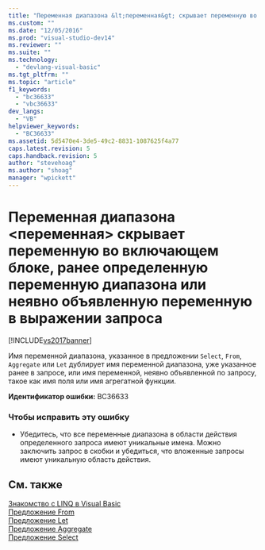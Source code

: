 ```yaml
---
title: "Переменная диапазона &lt;переменная&gt; скрывает переменную во включающем блоке, ранее определенную переменную диапазона или неявно объявленную переменную в выражении запроса | Microsoft Docs"
ms.custom: ""
ms.date: "12/05/2016"
ms.prod: "visual-studio-dev14"
ms.reviewer: ""
ms.suite: ""
ms.technology: 
  - "devlang-visual-basic"
ms.tgt_pltfrm: ""
ms.topic: "article"
f1_keywords: 
  - "bc36633"
  - "vbc36633"
dev_langs: 
  - "VB"
helpviewer_keywords: 
  - "BC36633"
ms.assetid: 5d5470e4-3de5-49c2-8831-1087625f4a77
caps.latest.revision: 5
caps.handback.revision: 5
author: "stevehoag"
ms.author: "shoag"
manager: "wpickett"
---
```

# Переменная диапазона &lt;переменная&gt; скрывает переменную во включающем блоке, ранее определенную переменную диапазона или неявно объявленную переменную в выражении запроса
[!INCLUDE[vs2017banner](../../../csharp/includes/vs2017banner.md)]

Имя переменной диапазона, указанное в предложении `Select`, `From`, `Aggregate` или `Let` дублирует имя переменной диапазона, уже указанное ранее в запросе, или имя переменной, неявно объявленной по запросу, такое как имя поля или имя агрегатной функции.  
  
 **Идентификатор ошибки:** BC36633  
  
### Чтобы исправить эту ошибку  
  
-   Убедитесь, что все переменные диапазона в области действия определенного запроса имеют уникальные имена.  Можно заключить запрос в скобки и убедиться, что вложенные запросы имеют уникальную область действия.  
  
## См. также  
 [Знакомство с LINQ в Visual Basic](../../../visual-basic/programming-guide/language-features/linq/introduction-to-linq.md)   
 [Предложение From](../../../visual-basic/language-reference/queries/from-clause.md)   
 [Предложение Let](../../../visual-basic/language-reference/queries/let-clause.md)   
 [Предложение Aggregate](../../../visual-basic/language-reference/queries/aggregate-clause.md)   
 [Предложение Select](../../../visual-basic/language-reference/queries/select-clause.md)